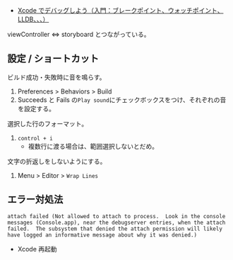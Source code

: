 - [Xcode でデバッグしよう（入門：ブレークポイント、ウォッチポイント、LLDB、、、）](https://qiita.com/chan_naruwo/items/61da7ee0f8dfb8d8132c)

viewController <=> storyboard とつながっている。

## 設定 / ショートカット

ビルド成功・失敗時に音を鳴らす。

1. Preferences > Behaviors > Build
2. Succeeds と Fails の`Play sound`にチェックボックスをつけ、それぞれの音を設定する。

選択した行のフォーマット。

1. `control + i`
   - 複数行に渡る場合は、範囲選択しないとだめ。

文字の折返しをしないようにする。

1. Menu > Editor > `Wrap Lines`

## エラー対処法

```
attach failed (Not allowed to attach to process.  Look in the console messages (Console.app), near the debugserver entries, when the attach failed.  The subsystem that denied the attach permission will likely have logged an informative message about why it was denied.)
```

- Xcode 再起動
